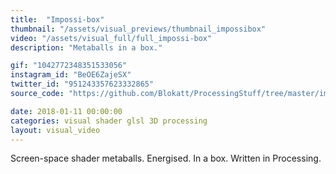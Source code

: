 ```yaml
---
title:  "Impossi-box"
thumbnail: "/assets/visual_previews/thumbnail_impossibox"
video: "/assets/visual_full/full_impossi-box"
description: "Metaballs in a box."

gif: "1042772348351533056" 
instagram_id: "BeOE6ZajeSX"
twitter_id: "951243357623332865" 
source_code: "https://github.com/Blokatt/ProcessingStuff/tree/master/impossiBox" 

date: 2018-01-11 00:00:00
categories: visual shader glsl 3D processing
layout: visual_video
---
```

Screen-space shader metaballs. Energised. In a box. Written in Processing.
